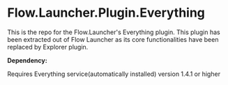 Flow.Launcher.Plugin.Everything
=====================

This is the repo for the Flow.Launcher's Everything plugin. This plugin has been extracted out of Flow Launcher as its core functionalities have been replaced by Explorer plugin.

**Dependency:**

Requires Everything service(automatically installed) version 1.4.1 or higher
